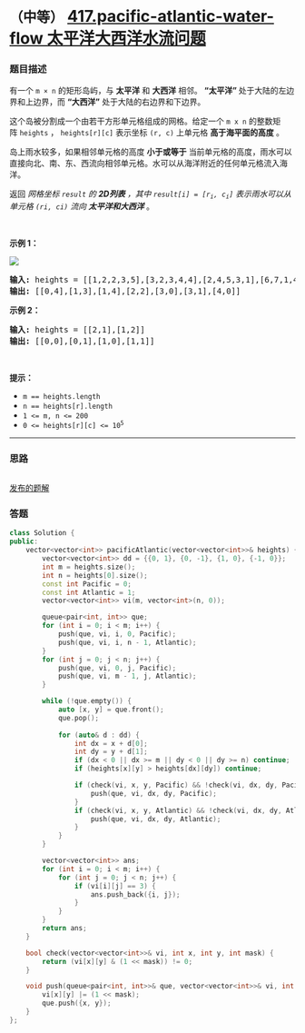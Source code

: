 # `（中等）` [417.pacific-atlantic-water-flow 太平洋大西洋水流问题](https://leetcode.cn/problems/pacific-atlantic-water-flow/)

### 题目描述
<p>有一个 <code>m × n</code> 的矩形岛屿，与 <strong>太平洋</strong> 和 <strong>大西洋</strong> 相邻。&nbsp;<strong>“太平洋”&nbsp;</strong>处于大陆的左边界和上边界，而 <strong>“大西洋”</strong> 处于大陆的右边界和下边界。</p>

<p>这个岛被分割成一个由若干方形单元格组成的网格。给定一个 <code>m x n</code> 的整数矩阵&nbsp;<code>heights</code>&nbsp;，&nbsp;<code>heights[r][c]</code>&nbsp;表示坐标 <code>(r, c)</code> 上单元格 <strong>高于海平面的高度</strong> 。</p>

<p>岛上雨水较多，如果相邻单元格的高度 <strong>小于或等于</strong> 当前单元格的高度，雨水可以直接向北、南、东、西流向相邻单元格。水可以从海洋附近的任何单元格流入海洋。</p>

<p>返回 <em>网格坐标 <code>result</code>&nbsp;的 <strong>2D列表</strong> ，其中&nbsp;<code>result[i] = [r<sub>i</sub>, c<sub>i</sub>]</code>&nbsp;表示雨水可以从单元格 <code>(ri, ci)</code> 流向 <strong>太平洋和大西洋</strong></em> 。</p>

<p>&nbsp;</p>

<p><strong>示例 1：</strong></p>

<p><img src="https://assets.leetcode.com/uploads/2021/06/08/waterflow-grid.jpg"></p>

<pre><strong>输入:</strong> heights = [[1,2,2,3,5],[3,2,3,4,4],[2,4,5,3,1],[6,7,1,4,5],[5,1,1,2,4]]
<strong>输出:</strong> [[0,4],[1,3],[1,4],[2,2],[3,0],[3,1],[4,0]]
</pre>

<p><strong>示例 2：</strong></p>

<pre><strong>输入:</strong> heights = [[2,1],[1,2]]
<strong>输出:</strong> [[0,0],[0,1],[1,0],[1,1]]
</pre>

<p>&nbsp;</p>

<p><strong>提示：</strong></p>

<ul>
	<li><code>m == heights.length</code></li>
	<li><code>n == heights[r].length</code></li>
	<li><code>1 &lt;= m, n &lt;= 200</code></li>
	<li><code>0 &lt;= heights[r][c] &lt;= 10<sup>5</sup></code></li>
</ul>


---
### 思路
```
```

[发布的题解](https://leetcode.cn/problems/pacific-atlantic-water-flow/solution/by-ikaruga-adt0/)

### 答题
``` C++
class Solution {
public:
    vector<vector<int>> pacificAtlantic(vector<vector<int>>& heights) {      
        vector<vector<int>> dd = {{0, 1}, {0, -1}, {1, 0}, {-1, 0}};
        int m = heights.size();
        int n = heights[0].size();
        const int Pacific = 0;
        const int Atlantic = 1;
        vector<vector<int>> vi(m, vector<int>(n, 0));

        queue<pair<int, int>> que;
        for (int i = 0; i < m; i++) {
            push(que, vi, i, 0, Pacific);
            push(que, vi, i, n - 1, Atlantic);
        }
        for (int j = 0; j < n; j++) {
            push(que, vi, 0, j, Pacific);
            push(que, vi, m - 1, j, Atlantic);
        }

        while (!que.empty()) {
            auto [x, y] = que.front();
            que.pop();
            
            for (auto& d : dd) {
                int dx = x + d[0];
                int dy = y + d[1];
                if (dx < 0 || dx >= m || dy < 0 || dy >= n) continue;
                if (heights[x][y] > heights[dx][dy]) continue;

                if (check(vi, x, y, Pacific) && !check(vi, dx, dy, Pacific)) {
                    push(que, vi, dx, dy, Pacific);
                }
                if (check(vi, x, y, Atlantic) && !check(vi, dx, dy, Atlantic)) {
                    push(que, vi, dx, dy, Atlantic);
                }
            }
        }

        vector<vector<int>> ans;
        for (int i = 0; i < m; i++) {
            for (int j = 0; j < n; j++) {
                if (vi[i][j] == 3) {
                    ans.push_back({i, j});
                }
            }
        }
        return ans;
    }

    bool check(vector<vector<int>>& vi, int x, int y, int mask) {
        return (vi[x][y] & (1 << mask)) != 0;
    }

    void push(queue<pair<int, int>>& que, vector<vector<int>>& vi, int x, int y, int mask) {
        vi[x][y] |= (1 << mask);
        que.push({x, y});
    }
};
```




